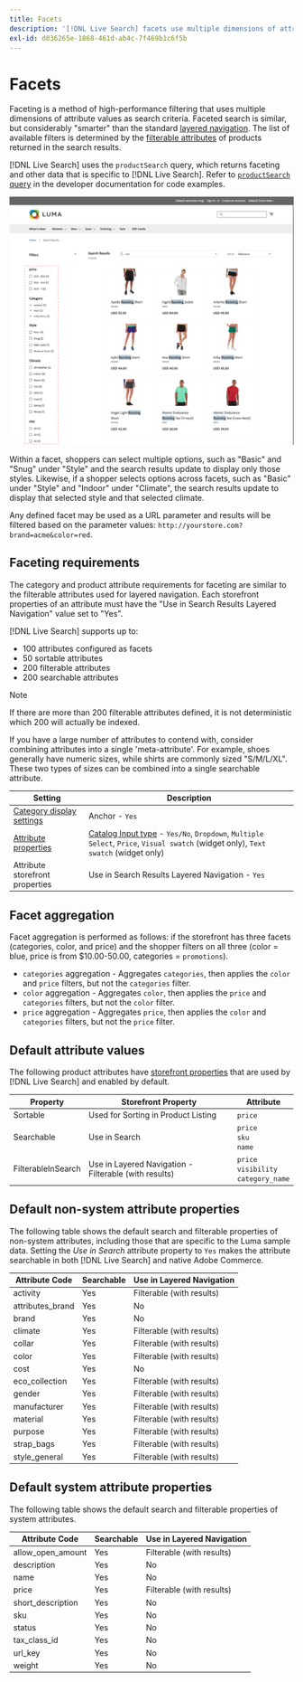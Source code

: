 ```yaml
---
title: Facets
description: '[!DNL Live Search] facets use multiple dimensions of attribute values as search criteria.'
exl-id: d036265e-1868-461d-ab4c-7f469b1c6f5b
---
```

# Facets

Faceting is a method of high-performance filtering that uses multiple dimensions of attribute values as search criteria. Faceted search is similar, but considerably "smarter" than the standard [layered navigation](https://experienceleague.adobe.com/docs/commerce-admin/catalog/catalog/navigation/navigation-layered.html). The list of available filters is determined by the [filterable attributes](https://experienceleague.adobe.com/docs/commerce-admin/catalog/catalog/navigation/navigation-layered.html#filterable-attributes) of products returned in the search results. 

[!DNL Live Search] uses the `productSearch` query, which returns faceting and other data that is specific to [!DNL Live Search]. Refer to [`productSearch` query](https://developer.adobe.com/commerce/webapi/graphql/schema/live-search/queries/product-search/) in the developer documentation for code examples.

![Filtered search results](assets/storefront-search-results-run.png)

Within a facet, shoppers can select multiple options, such as "Basic" and "Snug" under "Style" and the search results update to display only those styles. Likewise, if a shopper selects options across facets, such as "Basic" under "Style" and "Indoor" under "Climate", the search results update to display that selected style and that selected climate.

Any defined facet may be used as a URL parameter and results will be filtered based on the parameter values: `http://yourstore.com?brand=acme&color=red`.

## Faceting requirements

The category and product attribute requirements for faceting are similar to the filterable attributes used for layered navigation. Each storefront properties of an attribute must have the "Use in Search Results Layered Navigation" value set to "Yes".

[!DNL Live Search] supports up to:

* 100 attributes configured as facets
* 50 sortable attributes
* 200 filterable attributes
* 200 searchable attributes

>[!NOTE]
>
> If there are more than 200 filterable attributes defined, it is not deterministic which 200 will actually be indexed.

If you have a large number of attributes to contend with, consider combining attributes into a single 'meta-attribute'. For example, shoes generally have numeric sizes, while shirts are commonly sized "S/M/L/XL". These two types of sizes can be combined into a single searchable attribute.

| Setting | Description |
|--- |--- |
| [Category display settings](https://experienceleague.adobe.com/docs/commerce-admin/catalog/categories/create/categories-display-settings.html) | Anchor - `Yes` |
| [Attribute properties](https://experienceleague.adobe.com/docs/commerce-admin/catalog/product-attributes/create/attribute-product-create.html) | [Catalog Input type](https://experienceleague.adobe.com/docs/commerce-admin/catalog/product-attributes/attributes-input-types.html) - `Yes/No`, `Dropdown`, `Multiple Select`, `Price`, `Visual swatch` (widget only), `Text swatch` (widget only) |
| Attribute storefront properties | Use in Search Results Layered Navigation - `Yes` |

## Facet aggregation

Facet aggregation is performed as follows: if the storefront has three facets (categories, color, and price) and the shopper filters on all three (color = blue, price is from $10.00-50.00, categories = `promotions`).

* `categories` aggregation - Aggregates `categories`, then applies the `color` and `price` filters, but not the `categories` filter.
* `color` aggregation - Aggregates `color`, then applies  the `price` and `categories` filters, but not the `color` filter.
* `price` aggregation - Aggregates `price`, then applies the `color` and `categories` filters, but not the `price` filter.

## Default attribute values

The following product attributes have [storefront properties](https://experienceleague.adobe.com/docs/commerce-admin/catalog/product-attributes/product-attributes.html) that are used by [!DNL Live Search] and enabled by default.

| Property | Storefront Property | Attribute |
|---|---|---|
| Sortable | Used for Sorting in Product Listing | `price`|
| Searchable | Use in Search | `price` <br />`sku`<br />`name`|
| FilterableInSearch | Use in Layered Navigation - Filterable (with results)| `price`<br />`visibility`<br />`category_name`|

## Default non-system attribute properties

The following table shows the default search and filterable properties of non-system attributes, including those that are specific to the Luma sample data. Setting the *Use in Search* attribute property to `Yes` makes the attribute searchable in both [!DNL Live Search] and native Adobe Commerce.

| Attribute Code | Searchable | Use in Layered Navigation |
|--- |--- |--- |
| activity | Yes | Filterable (with results) |
| attributes_brand | Yes | No |
| brand | Yes | No |
| climate | Yes | Filterable (with results) |
| collar | Yes | Filterable (with results) |
| color | Yes | Filterable (with results) |
| cost | Yes | No |
| eco_collection | Yes | Filterable (with results) |
| gender | Yes | Filterable (with results) |
| manufacturer | Yes | Filterable (with results) |
| material | Yes | Filterable (with results) |
| purpose | Yes | Filterable (with results) |
| strap_bags | Yes | Filterable (with results) |
| style_general | Yes | Filterable (with results) |

## Default system attribute properties

The following table shows the default search and filterable properties of system attributes.

| Attribute Code | Searchable | Use in Layered Navigation |
|--- |--- |--- |
| allow_open_amount | Yes | Filterable (with results) |
| description | Yes | No |
| name | Yes | No |
| price | Yes | Filterable (with results) |
| short_description | Yes | No |
| sku | Yes | No |
| status | Yes | No |
| tax_class_id | Yes | No |
| url_key | Yes | No |
| weight | Yes | No |
